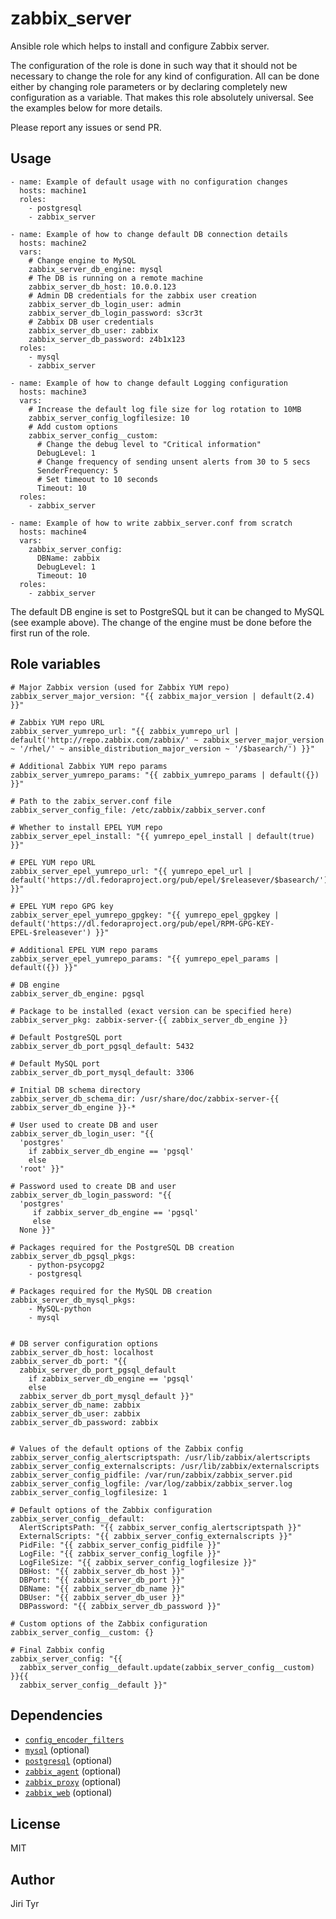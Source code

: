 zabbix_server
=============

Ansible role which helps to install and configure Zabbix server.

The configuration of the role is done in such way that it should not be
necessary to change the role for any kind of configuration. All can be
done either by changing role parameters or by declaring completely new
configuration as a variable. That makes this role absolutely
universal. See the examples below for more details.

Please report any issues or send PR.


Usage
-----

```
- name: Example of default usage with no configuration changes
  hosts: machine1
  roles:
    - postgresql
    - zabbix_server

- name: Example of how to change default DB connection details
  hosts: machine2
  vars:
    # Change engine to MySQL
    zabbix_server_db_engine: mysql
    # The DB is running on a remote machine
    zabbix_server_db_host: 10.0.0.123
    # Admin DB credentials for the zabbix user creation
    zabbix_server_db_login_user: admin
    zabbix_server_db_login_password: s3cr3t
    # Zabbix DB user credentials
    zabbix_server_db_user: zabbix
    zabbix_server_db_password: z4b1x123
  roles:
    - mysql
    - zabbix_server

- name: Example of how to change default Logging configuration
  hosts: machine3
  vars:
    # Increase the default log file size for log rotation to 10MB
    zabbix_server_config_logfilesize: 10
    # Add custom options
    zabbix_server_config__custom:
      # Change the debug level to "Critical information"
      DebugLevel: 1
      # Change frequency of sending unsent alerts from 30 to 5 secs
      SenderFrequency: 5
      # Set timeout to 10 seconds
      Timeout: 10
  roles:
    - zabbix_server

- name: Example of how to write zabbix_server.conf from scratch
  hosts: machine4
  vars:
    zabbix_server_config:
      DBName: zabbix
      DebugLevel: 1
      Timeout: 10
  roles:
    - zabbix_server
```

The default DB engine is set to PostgreSQL but it can be changed to MySQL
(see example above). The change of the engine must be done
before the first run of the role.


Role variables
--------------

```
# Major Zabbix version (used for Zabbix YUM repo)
zabbix_server_major_version: "{{ zabbix_major_version | default(2.4) }}"

# Zabbix YUM repo URL
zabbix_server_yumrepo_url: "{{ zabbix_yumrepo_url | default('http://repo.zabbix.com/zabbix/' ~ zabbix_server_major_version ~ '/rhel/' ~ ansible_distribution_major_version ~ '/$basearch/') }}"

# Additional Zabbix YUM repo params
zabbix_server_yumrepo_params: "{{ zabbix_yumrepo_params | default({}) }}"

# Path to the zabix_server.conf file
zabbix_server_config_file: /etc/zabbix/zabbix_server.conf

# Whether to install EPEL YUM repo
zabbix_server_epel_install: "{{ yumrepo_epel_install | default(true) }}"

# EPEL YUM repo URL
zabbix_server_epel_yumrepo_url: "{{ yumrepo_epel_url | default('https://dl.fedoraproject.org/pub/epel/$releasever/$basearch/') }}"

# EPEL YUM repo GPG key
zabbix_server_epel_yumrepo_gpgkey: "{{ yumrepo_epel_gpgkey | default('https://dl.fedoraproject.org/pub/epel/RPM-GPG-KEY-EPEL-$releasever') }}"

# Additional EPEL YUM repo params
zabbix_server_epel_yumrepo_params: "{{ yumrepo_epel_params | default({}) }}"

# DB engine
zabbix_server_db_engine: pgsql

# Package to be installed (exact version can be specified here)
zabbix_server_pkg: zabbix-server-{{ zabbix_server_db_engine }}

# Default PostgreSQL port
zabbix_server_db_port_pgsql_default: 5432

# Default MySQL port
zabbix_server_db_port_mysql_default: 3306

# Initial DB schema directory
zabbix_server_db_schema_dir: /usr/share/doc/zabbix-server-{{ zabbix_server_db_engine }}-*

# User used to create DB and user
zabbix_server_db_login_user: "{{
  'postgres'
    if zabbix_server_db_engine == 'pgsql'
    else
  'root' }}"

# Password used to create DB and user
zabbix_server_db_login_password: "{{
  'postgres'
     if zabbix_server_db_engine == 'pgsql'
     else
  None }}"

# Packages required for the PostgreSQL DB creation
zabbix_server_db_pgsql_pkgs:
    - python-psycopg2
    - postgresql

# Packages required for the MySQL DB creation
zabbix_server_db_mysql_pkgs:
    - MySQL-python
    - mysql


# DB server configuration options
zabbix_server_db_host: localhost
zabbix_server_db_port: "{{
  zabbix_server_db_port_pgsql_default
    if zabbix_server_db_engine == 'pgsql'
    else
  zabbix_server_db_port_mysql_default }}"
zabbix_server_db_name: zabbix
zabbix_server_db_user: zabbix
zabbix_server_db_password: zabbix


# Values of the default options of the Zabbix config
zabbix_server_config_alertscriptspath: /usr/lib/zabbix/alertscripts
zabbix_server_config_externalscripts: /usr/lib/zabbix/externalscripts
zabbix_server_config_pidfile: /var/run/zabbix/zabbix_server.pid
zabbix_server_config_logfile: /var/log/zabbix/zabbix_server.log
zabbix_server_config_logfilesize: 1

# Default options of the Zabbix configuration
zabbix_server_config__default:
  AlertScriptsPath: "{{ zabbix_server_config_alertscriptspath }}"
  ExternalScripts: "{{ zabbix_server_config_externalscripts }}"
  PidFile: "{{ zabbix_server_config_pidfile }}"
  LogFile: "{{ zabbix_server_config_logfile }}"
  LogFileSize: "{{ zabbix_server_config_logfilesize }}"
  DBHost: "{{ zabbix_server_db_host }}"
  DBPort: "{{ zabbix_server_db_port }}"
  DBName: "{{ zabbix_server_db_name }}"
  DBUser: "{{ zabbix_server_db_user }}"
  DBPassword: "{{ zabbix_server_db_password }}"

# Custom options of the Zabbix configuration
zabbix_server_config__custom: {}

# Final Zabbix config
zabbix_server_config: "{{
  zabbix_server_config__default.update(zabbix_server_config__custom) }}{{
  zabbix_server_config__default }}"
```


Dependencies
------------

- [`config_encoder_filters`](https://github.com/jtyr/ansible-config_encoder_filters)
- [`mysql`](http://github.com/jtyr/ansible-mysql) (optional)
- [`postgresql`](http://github.com/jtyr/ansible-postgresql) (optional)
- [`zabbix_agent`](https://github.com/jtyr/ansible-zabbix_agent) (optional)
- [`zabbix_proxy`](https://github.com/jtyr/ansible-zabbix_proxy) (optional)
- [`zabbix_web`](https://github.com/jtyr/ansible-zabbix_web) (optional)


License
-------

MIT


Author
------

Jiri Tyr

